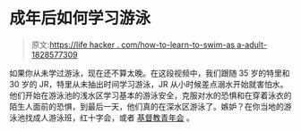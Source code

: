 # 成年后如何学习游泳

> 原文:[https://life hacker . com/how-to-learn-to-swim-as a-adult-1828577309](https://lifehacker.com/how-to-learn-to-swim-as-an-adult-1828577309)

如果你从未学过游泳，现在还不算太晚。在这段视频中，我们跟随 35 岁的特里和 30 岁的 JR，特里从未抽出时间学习游泳，JR 从小时候差点溺水开始就害怕水。他们开始在游泳池的浅水区学习基本的游泳安全，克服对水的恐惧和在穿着泳衣的陌生人面前的恐惧，到最后一天，他们真的在深水区游泳了。嫉妒？在你当地的游泳池找成人游泳班，红十字会，或者 [基督教青年会](http://www.ymca.net/watersafety) 。